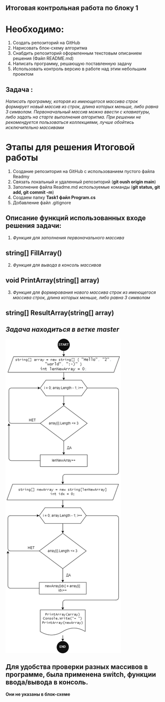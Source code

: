 ## Итоговая контрольная работа по блоку 1
# Необходимо:
1. Создать репозиторий на GitHub
2. Нарисовать блок-схему алгоритма 
3. Снабдить репозиторий оформленным текстовым описанием решения (Файл README.md)
4. Написать программу, решающую поставленную задачу 
5. Использовать контроль версию в работе над этим небольшим проектом 

## Задача :
 *Написать программу, которая из имеющегося массива строк формирует новый массив из строк, длина которых меньше, либо равна 3 символам. Первоначальный массив можно ввести с клавиатуры, либо задать на старте выполнения алгоритма. При решении не рекомендуется пользоваться коллекциями, лучше обойтись исключительно массивами*

 # Этапы для решения Итоговой работы 

 1. Создание репозитория на GitHub c использованием пустого файла Readmy 
 2. Связать локальный и удаленный репозиторий (**git oush origin main**)
 3. Заполнение файла Readme.md используемые команды (**git status, git add, git commit -m**)
 4. Создаем папку **Task1 файл Program.cs**
 5. Добавление файл .gitignore

 ## Описание функций использованных входе решения задачи:

 1. *Функция для заполнения первоначального массива*
 ## string[] FillArray()

 2. *Функция для вывода в консоль массивов*
 ## void PrintArray(string[] array)

 3. *Функция для формирования нового массива строк из имеющегося массива строк, длина которых меньше, либо равна 3 символам*
 ## string[] ResultArray(string[] array)

 ## *Задача находиться в ветке master*

 ![Блок-схема](drawio.png)

## Для удобства проверки разных массивов в программе, была применена switch, функции ввода/вывода в консоль.
**Они не указаны в блок-схеме**